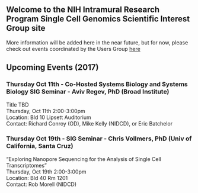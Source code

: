 ## Welcome to the NIH Intramural Research Program Single Cell Genomics Scientific Interest Group site


More information will be added here in the near future, but for now, please check out events coordinated by the Users Group <a href="https://nih-irp-singlecell.github.io/SC-UsersGroup/">here</a>

## Upcoming Events (2017)

### Thursday Oct 11th - Co-Hosted Systems Biology and Systems Biology SIG Seminar - Aviv Regev, PhD (Broad Institute)
Title TBD <br/>
Thursday, Oct 11th 2:00-3:00pm <br/>
Location: Bld 10 Lipsett Auditorium <br/>
Contact: Richard Conroy (OD), Mike Kelly (NIDCD), or Eric Batchelor <br/>

### Thursday Oct 19th - SIG Seminar - Chris Vollmers, PhD (Univ of California, Santa Cruz)
“Exploring Nanopore Sequencing for the Analysis of Single Cell Transcriptomes” <br/>
Thursday, Oct 19th 2:00-3:00pm <br/>
Location: Bld 40 Rm 1201 <br/>
Contact: Rob Morell (NIDCD) <br/>


 




